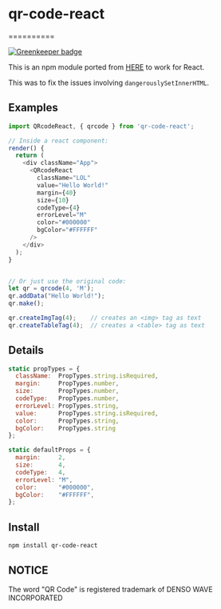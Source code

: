 # qr-code-react
==========

[![Greenkeeper badge](https://badges.greenkeeper.io/CraigglesO/qr-code-react.svg)](https://greenkeeper.io/)

This is an npm module ported from [HERE](https://github.com/cmanzana/qrcode-npm) to work for React.

This was to fix the issues involving `dangerouslySetInnerHTML`.

## Examples

``` javascript
import QRcodeReact, { qrcode } from 'qr-code-react';

// Inside a react component:
render() {
  return (
    <div className="App">
      <QRcodeReact
        className="LOL"
        value="Hello World!"
        margin={40}
        size={10}
        codeType={4}
        errorLevel="M"
        color="#000000"
        bgColor="#FFFFFF"
      />
    </div>
  );
}


// Or just use the original code:
let qr = qrcode(4, 'M');
qr.addData("Hello World!");
qr.make();

qr.createImgTag(4);    // creates an <img> tag as text
qr.createTableTag(4);  // creates a <table> tag as text
```

## Details

``` javascript
static propTypes = {
  className:  PropTypes.string.isRequired,
  margin:     PropTypes.number,
  size:       PropTypes.number,
  codeType:   PropTypes.number,
  errorLevel: PropTypes.string,
  value:      PropTypes.string.isRequired,
  color:      PropTypes.string,
  bgColor:    PropTypes.string
};

static defaultProps = {
  margin:     2,
  size:       4,
  codeType:   4,
  errorLevel: "M",
  color:      "#000000",
  bgColor:    "#FFFFFF",
};
```


## Install

  `npm install qr-code-react`


## NOTICE

  The word "QR Code" is registered trademark of DENSO WAVE INCORPORATED
